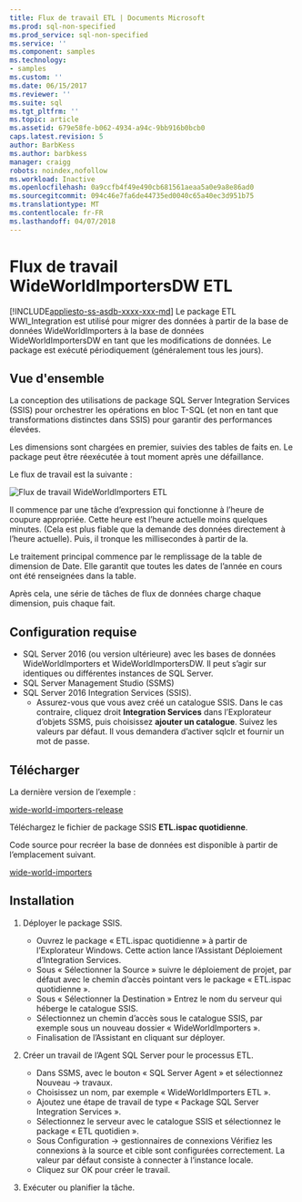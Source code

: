 ```yaml
---
title: Flux de travail ETL | Documents Microsoft
ms.prod: sql-non-specified
ms.prod_service: sql-non-specified
ms.service: ''
ms.component: samples
ms.technology:
- samples
ms.custom: ''
ms.date: 06/15/2017
ms.reviewer: ''
ms.suite: sql
ms.tgt_pltfrm: ''
ms.topic: article
ms.assetid: 679e58fe-b062-4934-a94c-9bb916b0bcb0
caps.latest.revision: 5
author: BarbKess
ms.author: barbkess
manager: craigg
robots: noindex,nofollow
ms.workload: Inactive
ms.openlocfilehash: 0a9ccfb4f49e490cb681561aeaa5a0e9a8e86ad0
ms.sourcegitcommit: 094c46e7fa6de44735ed0040c65a40ec3d951b75
ms.translationtype: MT
ms.contentlocale: fr-FR
ms.lasthandoff: 04/07/2018
---
```

# <a name="wideworldimportersdw-etl-workflow"></a>Flux de travail WideWorldImportersDW ETL
[!INCLUDE[appliesto-ss-asdb-xxxx-xxx-md](../../includes/appliesto-ss-asdb-xxxx-xxx-md.md)]
Le package ETL WWI_Integration est utilisé pour migrer des données à partir de la base de données WideWorldImporters à la base de données WideWorldImportersDW en tant que les modifications de données. Le package est exécuté périodiquement (généralement tous les jours).

## <a name="overview"></a>Vue d'ensemble

La conception des utilisations de package SQL Server Integration Services (SSIS) pour orchestrer les opérations en bloc T-SQL (et non en tant que transformations distinctes dans SSIS) pour garantir des performances élevées.

Les dimensions sont chargées en premier, suivies des tables de faits en. Le package peut être réexécutée à tout moment après une défaillance.

Le flux de travail est la suivante :

 ![Flux de travail WideWorldImporters ETL](../../sample/world-wide-importers/media/wideworldimporters-etl-workflow.png)

Il commence par une tâche d’expression qui fonctionne à l’heure de coupure appropriée. Cette heure est l’heure actuelle moins quelques minutes. (Cela est plus fiable que la demande des données directement à l’heure actuelle). Puis, il tronque les millisecondes à partir de la.

Le traitement principal commence par le remplissage de la table de dimension de Date. Elle garantit que toutes les dates de l’année en cours ont été renseignées dans la table.

Après cela, une série de tâches de flux de données charge chaque dimension, puis chaque fait.

## <a name="prerequisites"></a>Configuration requise

- SQL Server 2016 (ou version ultérieure) avec les bases de données WideWorldImporters et WideWorldImportersDW. Il peut s’agir sur identiques ou différentes instances de SQL Server.
- SQL Server Management Studio (SSMS)
- SQL Server 2016 Integration Services (SSIS).
  - Assurez-vous que vous avez créé un catalogue SSIS. Dans le cas contraire, cliquez droit **Integration Services** dans l’Explorateur d’objets SSMS, puis choisissez **ajouter un catalogue**. Suivez les valeurs par défaut. Il vous demandera d’activer sqlclr et fournir un mot de passe.


## <a name="download"></a>Télécharger

La dernière version de l’exemple :

[wide-world-importers-release](http://go.microsoft.com/fwlink/?LinkID=800630)

Téléchargez le fichier de package SSIS **ETL.ispac quotidienne**.

Code source pour recréer la base de données est disponible à partir de l’emplacement suivant.

[wide-world-importers](https://github.com/Microsoft/sql-server-samples/tree/master/samples/databases/wide-world-importers/wwi-integration-etl)

## <a name="install"></a>Installation

1. Déployer le package SSIS.
   - Ouvrez le package « ETL.ispac quotidienne » à partir de l’Explorateur Windows. Cette action lance l’Assistant Déploiement d’Integration Services.
   - Sous « Sélectionner la Source » suivre le déploiement de projet, par défaut avec le chemin d’accès pointant vers le package « ETL.ispac quotidienne ».
   - Sous « Sélectionner la Destination » Entrez le nom du serveur qui héberge le catalogue SSIS.
   - Sélectionnez un chemin d’accès sous le catalogue SSIS, par exemple sous un nouveau dossier « WideWorldImporters ».
   - Finalisation de l’Assistant en cliquant sur déployer.

2. Créer un travail de l’Agent SQL Server pour le processus ETL.
   - Dans SSMS, avec le bouton « SQL Server Agent » et sélectionnez Nouveau -> travaux.
   - Choisissez un nom, par exemple « WideWorldImporters ETL ».
   - Ajoutez une étape de travail de type « Package SQL Server Integration Services ».
   - Sélectionnez le serveur avec le catalogue SSIS et sélectionnez le package « ETL quotidien ».
   - Sous Configuration -> gestionnaires de connexions Vérifiez les connexions à la source et cible sont configurées correctement. La valeur par défaut consiste à connecter à l’instance locale.
   - Cliquez sur OK pour créer le travail.

3. Exécuter ou planifier la tâche.
